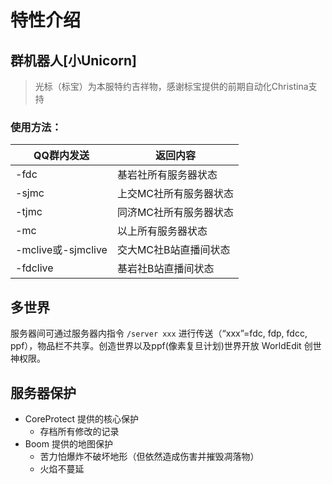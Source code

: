 # 特性介绍

## 群机器人\[小Unicorn\]

> 光标（标宝）为本服特约吉祥物，感谢标宝提供的前期自动化Christina支持

### 使用方法：

|QQ群内发送|返回内容|
|----|------|
|-fdc|基岩社所有服务器状态|
|-sjmc|上交MC社所有服务器状态|
|-tjmc|同济MC社所有服务器状态|
|-mc|以上所有服务器状态|
|-mclive或-sjmclive|交大MC社B站直播间状态|
|-fdclive|基岩社B站直播间状态|

## 多世界

服务器间可通过服务器内指令 `/server xxx` 进行传送（“xxx”=fdc, fdp, fdcc, ppf），物品栏不共享。创造世界以及ppf(像素复旦计划)世界开放 WorldEdit 创世神权限。

## 服务器保护

- CoreProtect 提供的核心保护
  - 存档所有修改的记录
- Boom 提供的地图保护
  - 苦力怕爆炸不破坏地形（但依然造成伤害并摧毁凋落物）
  - 火焰不蔓延